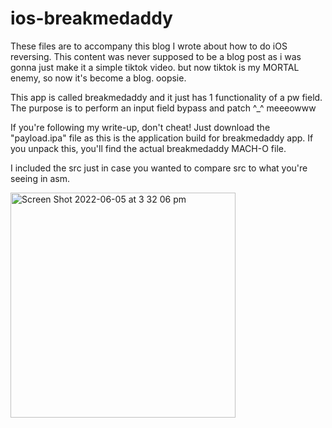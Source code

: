 # ios-breakmedaddy
These files are to accompany this blog I wrote about how to do iOS reversing. This content was never supposed to be a blog post as i was gonna just make it a simple tiktok video. but now tiktok is my MORTAL enemy, so now it's become a blog. oopsie.

This app is called breakmedaddy and it just has 1 functionality of a pw field. The purpose is to perform an input field bypass and patch ^_^ meeeowww 

If you're following my write-up, don't cheat! Just download the "payload.ipa" file as this is the application build for breakmedaddy app. If you unpack this, you'll find the actual breakmedaddy MACH-O file. 

I included the src just in case you wanted to compare src to what you're seeing in asm. 

<img width="360" alt="Screen Shot 2022-06-05 at 3 32 06 pm" src="https://user-images.githubusercontent.com/18277462/172036730-321ff0a7-7899-4de1-8302-618c61f8b72c.png">

